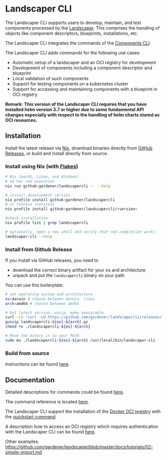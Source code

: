 # Landscaper CLI

The Landscaper CLI supports users to develop, maintain, and test components processed by the 
[Landscaper](https://github.com/gardener/landscaper). This comprises the handling of objects like component descriptors, 
blueprints, installations, etc. 

The Landscaper CLI integrates the commands of the [Components CLI](https://github.com/gardener/component-cli).

The Landscaper CLI adds commands for the following use cases:

- Automatic setup of a landscaper and an OCI registry for development  
- Development of components including a component descriptor and blueprint  
- Local validation of such components  
- Support for testing components on a kubernetes cluster  
- Support for accessing and maintaining components with a blueprint in OCI registry

**Remark: This version of the Landscaper CLI requires that you have installed helm version 3.7 or higher
due to some fundamental API changes especially with respect to the handling of helm charts stored as OCI resources.**

## Installation

Install the latest release via [Nix](https://nixos.org), download binaries directly from [GitHub Releases](https://github.com/gardener/landscapercli/releases), or build and install directly from source.

### Install using Nix (with [Flakes](https://nixos.wiki/wiki/Flakes))

```bash
# Nix (macOS, Linux, and Windows)
# ad hoc cmd execution
nix run github:gardener/landscapercli -- --help

# install development version
nix profile install github:gardener/landscapercli
# or release <version>
nix profile install github:gardener/landscapercli/<version>

#check installation
nix profile list | grep landscapercli

# optionally, open a new shell and verify that cmd completion works
landscaper-cli --help
```

### Install from Github Release

If you install via GitHub releases, you need to

- download the correct binary artifact for your os and architecture
- unpack and put the `landscapercli` binary on your path

You can use this boilerplate:
```bash
# set operating system and architecture
os=darwin # choose between darwin, linux
arch=amd64 # choose between amd64

# Get latest version, unzip, make executable
curl -LO "curl -LO https://github.com/gardener/landscapercli/releases/latest/download/landscapercli-${os}-${arch}.gz"
gunzip landscapercli-${os}-${arch}.gz
chmod +x ./landscapercli-${os}-${arch}

# Move the binary in to your PATH
sudo mv ./landscapercli-${os}-${arch} /usr/local/bin/landscaper-cli
```

### Build from source

Instructions can be found [here](docs/installation.md).

## Documentation 

Detailed descriptions for commands could be found [here](docs/commands).

The command reference is located [here](docs/reference/landscaper-cli.md). 

The Landscaper CLI support the installation of the [Docker OCI registry](https://hub.docker.com/_/registry/) 
with the [quickstart command](docs/commands/quickstart).

A description how to access an OCI registry which requires authentication with the Landscaper CLI can be found [here](docs/login-to-oci-registry.md). 

Other examples:
https://github.com/gardener/landscaper/blob/master/docs/tutorials/02-simple-import.md 
